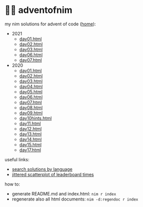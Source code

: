 # 🎄👑 adventofnim

my nim solutions for advent of code ([home](index.html)):

* 2021
  - [day01.html](2021/day01.html)
  - [day02.html](2021/day02.html)
  - [day03.html](2021/day03.html)
  - [day06.html](2021/day06.html)
  - [day07.html](2021/day07.html)
* 2020
  - [day01.html](2020/day01.html)
  - [day02.html](2020/day02.html)
  - [day03.html](2020/day03.html)
  - [day04.html](2020/day04.html)
  - [day05.html](2020/day05.html)
  - [day06.html](2020/day06.html)
  - [day07.html](2020/day07.html)
  - [day08.html](2020/day08.html)
  - [day09.html](2020/day09.html)
  - [day10hints.html](2020/day10hints.html)
  - [day11.html](2020/day11.html)
  - [day12.html](2020/day12.html)
  - [day13.html](2020/day13.html)
  - [day14.html](2020/day14.html)
  - [day15.html](2020/day15.html)
  - [day17.html](2020/day17.html)



useful links:
- [search solutions by language](https://aocweb.yulrizka.com/?year=2021&day=1&language=Nim)
- [jittered scatterplot of leaderboard times](http://www.maurits.vdschee.nl/scatterplot/)

how to:

* generate README.md and index.html: `nim r index`
* regenerate also all html documents: `nim -d:regendoc r index`


